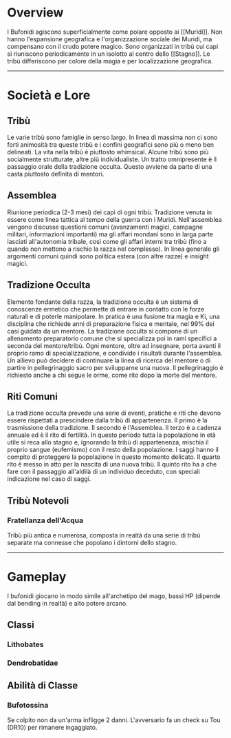 # Overview
I Bufonidi agiscono superficialmente come polare opposto ai [[Muridi]]. Non hanno l'espansione geografica e l'organizzazione sociale dei Muridi, ma compensano con il crudo potere magico. 
Sono organizzati in tribù cui capi si riuniscono periodicamente in un isolotto al centro dello [[Stagno]]. Le tribù differiscono per colore della magia e per localizzazione geografica.

---

# Società e Lore
## Tribù
Le varie tribù sono famiglie in senso largo. In linea di massima non ci sono forti animosità tra queste tribù e i confini geografici sono più o meno ben delineati.
La vita nella tribù è piuttosto whimsical. Alcune tribù sono più socialmente strutturate, altre più individualiste.
Un tratto omnipresente è il passaggio orale della tradizione occulta. Questo avviene da parte di una casta piuttosto definita di mentori.
## Assemblea
Riunione periodica (2-3 mesi) dei capi di ogni tribù. Tradizione venuta in essere come linea tattica al tempo della guerra con i Muridi.
Nell'assemblea vengono discusse questioni comuni (avanzamenti magici, campagne militari, informazioni importanti) ma gli affari mondani sono in larga parte lasciati all'autonomia tribale, così come gli affari interni tra tribù (fino a quando non mettono a rischio la razza nel complesso).
In linea generale gli argomenti comuni quindi sono politica estera (con altre razze) e insight magici.

## Tradizione Occulta
Elemento fondante della razza, la tradizione occulta è un sistema di conoscenze ermetico che permette di entrare in contatto con le forze naturali e di poterle manipolare. In pratica è una fusione tra magia e Ki, una disciplina che richiede anni di preparazione fisica e mentale, nel 99% dei casi guidata da un mentore.
La tradizione occulta si compone di un allenamento preparatorio comune che si specializza poi in rami specifici a seconda del mentore/tribù. Ogni mentore, oltre ad insegnare, porta avanti il proprio ramo di specializzazione, e condivide i risultati durante l'assemblea.
Un allievo può decidere di continuare la linea di ricerca del mentore o di partire in pellegrinaggio sacro per svilupparne una nuova. Il pellegrinaggio è richiesto anche a chi segue le orme, come rito dopo la morte del mentore.
## Riti Comuni
La tradizione occulta prevede una serie di eventi, pratiche e riti che devono essere rispettati a prescindere dalla tribù di appartenenza.
Il primo è la trasmissione della tradizione.
Il secondo è l'Assemblea.
Il terzo è a cadenza annuale ed è il rito di fertilità. In questo periodo tutta la popolazione in età utile si reca allo stagno e, ignorando la tribù di appartenenza, mischia il proprio sangue (eufemismo) con il resto della popolazione. I saggi hanno il compito di proteggere la popolazione in questo momento delicato.
Il quarto rito è messo in atto per la nascita di una nuova tribù.
Il quinto rito ha a che fare con il passaggio all'aldilà di un individuo deceduto, con speciali indicazione nel caso di saggi.
## Tribù Notevoli
### Fratellanza dell'Acqua
Tribù più antica e numerosa, composta in realtà da una serie di tribù separate ma connesse che popolano i dintorni dello stagno.

---

# Gameplay
I bufonidi giocano in modo simile all'archetipo del mago, bassi HP (dipende dal bending in realtà) e alto potere arcano.
## Classi
### Lithobates

### Dendrobatidae
## Abilità di Classe
### Bufotossina
Se colpito non da un'arma infligge 2 danni. L'avversario fa un check su Tou (DR10) per rimanere ingaggiato.